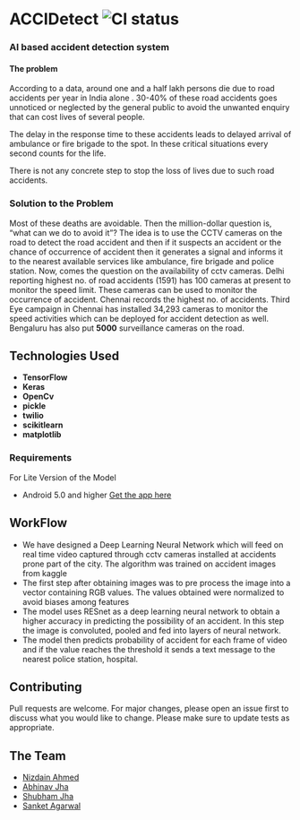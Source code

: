 
# ACCIDetect ![CI status](https://img.shields.io/badge/build-passing-brightgreen.svg)
<h3><b>AI based accident detection system</b></h3>
<h4>The problem</h4>
According to a data, around one and a half lakh persons die due to road accidents per year in India alone . 30-40% of these road accidents goes unnoticed or neglected by the general public to avoid the unwanted enquiry that can cost lives of several people.

The delay in the response time to these accidents leads to delayed arrival of ambulance or fire brigade to the spot. In these critical situations every second counts for the life.

There is not any concrete step to stop the loss of lives due to such road accidents.

### Solution to the Problem

Most of these deaths are avoidable. Then the million-dollar question is, “what can we do to avoid it”? 
The idea is to use the CCTV cameras on the road to detect the road accident and then if it suspects an accident or the chance of occurrence of accident then it generates a signal and informs it to the nearest available services like ambulance, fire brigade and police station.
Now, comes the question on the availability of cctv cameras.
Delhi reporting highest no. of road accidents (1591) has 100 cameras at present to monitor the speed limit. These cameras can be used to monitor the occurrence of accident.
Chennai records the highest  no. of accidents. Third Eye campaign in Chennai has installed 34,293 cameras to monitor the speed activities which can be deployed for accident detection as well. 
Bengaluru has also put <b>5000</b> surveillance cameras on the road.


## Technologies Used

* **TensorFlow**
* **Keras**
* **OpenCv**
* **pickle**
* **twilio**
* **scikitlearn**
* **matplotlib**






### Requirements
For Lite Version of the Model
* Android 5.0 and higher
[Get the app here](https://drive.google.com/open?id=1XwSxOZ09ntXjW8ngqldEI5Z8WpLnH05)


## WorkFlow
* We have designed a Deep Learning Neural Network which will feed on real time video captured through cctv cameras installed at accidents prone part of the city. The algorithm was trained on accident images from kaggle 
* The first step after obtaining images was to pre process the image into a vector containing RGB values. The values obtained were normalized to avoid biases among features
* The model uses  RESnet as a deep learning neural network to obtain a higher accuracy in predicting the possibility of an accident. In this step the image is convoluted, pooled and fed into layers of neural network.
* The model then predicts probability of accident for each frame of video and if the value reaches the threshold it sends a text message to the nearest police station, hospital.




## Contributing
Pull requests are welcome. For major changes, please open an issue first to discuss what you would like to change.
Please make sure to update tests as appropriate.

## The Team
* [Nizdain Ahmed](https://github.com/nizd)
* [Abhinav Jha](https://github.com/aBITnav)
* [Shubham Jha](https://github.com/shubhamjha15)
* [Sanket Agarwal](https://github.com/xterm-hackslash)




